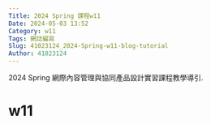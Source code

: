 ```yaml
---
Title: 2024 Spring 課程w11
Date: 2024-05-03 13:52
Category: w11
Tags: 網誌編寫
Slug: 41023124_2024-Spring-w11-blog-tutorial
Author: 41023124
---
```


2024 Spring 網際內容管理與協同產品設計實習課程教學導引.

<!-- PELICAN_END_SUMMARY -->

# w11